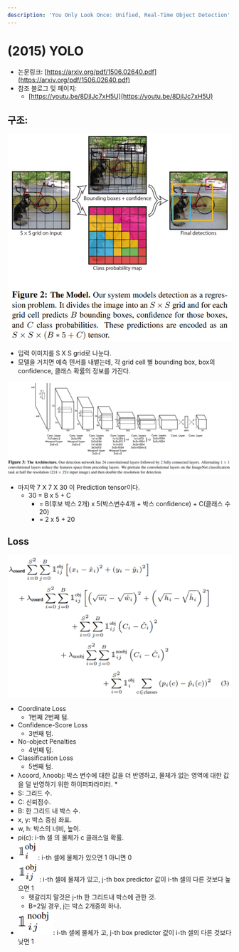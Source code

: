 ```yaml
---
description: 'You Only Look Once: Unified, Real-Time Object Detection'
---
```


# \(2015\) YOLO

* 논문링크: [https://arxiv.org/pdf/1506.02640.pdf](https://arxiv.org/pdf/1506.02640.pdf)
* 참조 블로그 및 페이지:
  * [https://youtu.be/8DjIJc7xH5U](https://youtu.be/8DjIJc7xH5U)

## 구조:

![](../.gitbook/assets/image%20%28156%29.png)

* 입력 이미지를 S X S grid로 나눈다.
* 모델을 거치면 예측 텐서를 내뱉는데, 각 grid cell 별 bounding box, box의 confidence, 클래스 확률의 정보를 가진다.

![](../.gitbook/assets/image%20%2882%29.png)

* 마지막 7 X 7 X 30 이 Prediction tensor이다.
  * 30 = B x 5 + C
    * = B\(후보 박스 2개\) x 5\(박스변수4개 + 박스 confidence\) + C\(클래스 수 20\)
    * = 2 x 5  + 20

## Loss

![](../.gitbook/assets/image%20%2845%29.png)

* Coordinate Loss
  * 1번째 2번째 텀.
* Confidence-Score Loss
  * 3번째 텀.
* No-object Penalties
  * 4번째 텀.
* Classification Loss
  * 5번째 텀.
* λcoord, λnoobj: 박스 변수에 대한 값을 더 반영하고, 물체가 없는 영역에 대한 값을 덜 반영하기 위한 하이퍼파라미터.
  * 
* S: 그리드 수.
* C: 신뢰점수.
* B: 한 그리드 내 박스 수.
* x, y: 박스 중심 좌표.
* w, h: 박스의 너비, 높이.
* pi\(c\): i-th 셀 의 물체가 c 클래스일 확률.
* ![](../.gitbook/assets/image%20%28123%29.png): i-th 셀에 물체가 있으면 1 아니면 0
* ![](../.gitbook/assets/image%20%2835%29.png): i-th 셀에 물체가 있고, j-th box predictor 값이 i-th 셀의 다른 것보다 높으면 1
  * 헷갈리지 말것은 j-th 한 그리드내 박스에 관한 것. 
  * B=2일 경우, j는 박스 2개중의 하나.
* ![](../.gitbook/assets/image%20%2873%29.png): i-th 셀에 물체가 고, j-th box predictor 값이 i-th 셀의 다른 것보다 낮면 1





